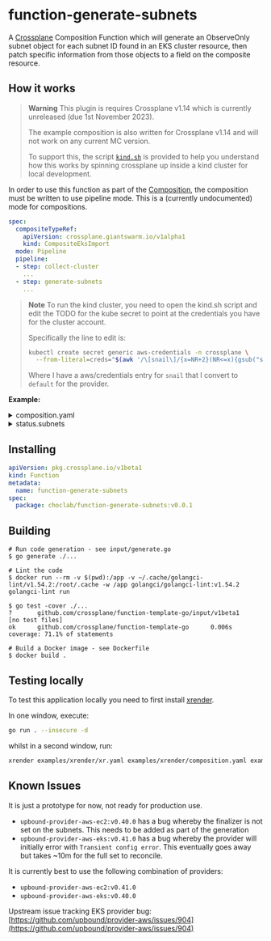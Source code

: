 # function-generate-subnets

A [Crossplane] Composition Function which will generate an ObserveOnly subnet
object for each subnet ID found in an EKS cluster resource, then patch specific
information from those objects to a field on the composite resource.

## How it works

> **Warning**
> This plugin is requires Crossplane v1.14 which is currently unreleased
> (due 1st November 2023).
>
> The example composition is also written for Crossplane v1.14 and will
> not work on any current MC version.
> 
> To support this, the script [`kind.sh`](./kind.sh) is provided to
> help you understand how this works by spinning crossplane up inside a
> kind cluster for local development.

In order to use this function as part of the [Composition], the composition 
must be written to use pipeline mode. This is a (currently undocumented)
mode for compositions.

```yaml
spec:
  compositeTypeRef:
    apiVersion: crossplane.giantswarm.io/v1alpha1
    kind: CompositeEksImport
  mode: Pipeline
  pipeline:
  - step: collect-cluster
    ...
  - step: generate-subnets
    ...
```

> **Note**
> To run the kind cluster, you need to open the kind.sh script and
> edit the TODO for the kube secret to point at the credentials you have for
> the cluster account.
>
> Specifically the line to edit is:
>
> ```bash
> kubectl create secret generic aws-credentials -n crossplane \
>   --from-literal=creds="$(awk '/\[snail\]/{x=NR+2}(NR<=x){gsub("snail", "default"); print}' ~/.aws/credentials)"
> ```
>
> Where I have a aws/credentials entry for `snail` that I convert to `default` for the provider.

**Example:**

<details>

<summary>composition.yaml</summary>

```yaml
  - step: generate-subnets
    functionRef:
      name: function-generate-subnets
    input:
      apiVersion: generator.fn.giantswarm.io
      kind: Subnet
      metadata:
        namespace: crossplane
      spec:
        clusterRef: eks-cluster
        patchTo: status.subnets
```

</details>

<details>

<summary>status.subnets</summary>

```yaml
    subnets:
    - availabilityZone: eu-central-1c
      cidrBlock: 192.168.128.0/19
      id: subnet-11111111111111111
      ipv6CidrBlock: ""
      isIpV6: false
      isPublic: false
      tags: {}
    - availabilityZone: eu-central-1b
      cidrBlock: 192.168.64.0/19
      id: subnet-22222222222222222
      ipv6CidrBlock: ""
      isIpV6: false
      isPublic: true
      tags: {}
    - availabilityZone: eu-central-1b
      cidrBlock: 192.168.160.0/19
      id: subnet-33333333333333333
      ipv6CidrBlock: ""
      isIpV6: false
      isPublic: false
      tags: {}
    - availabilityZone: eu-central-1a
      cidrBlock: 192.168.96.0/19
      id: subnet-44444444444444444
      ipv6CidrBlock: ""
      isIpV6: false
      isPublic: false
      tags: {}
    - availabilityZone: eu-central-1c
      cidrBlock: 192.168.32.0/19
      id: subnet-555555555555555555
      ipv6CidrBlock: ""
      isIpV6: false
      isPublic: true
      tags: {}
    - availabilityZone: eu-central-1a
      cidrBlock: 192.168.0.0/19
      id: subnet-6666666666666666666
      ipv6CidrBlock: ""
      isIpV6: false
      isPublic: true
      tags: {}
```

</details>

## Installing

```yaml
apiVersion: pkg.crossplane.io/v1beta1
kind: Function
metadata:
  name: function-generate-subnets
spec:
  package: choclab/function-generate-subnets:v0.0.1
```

## Building

```shell
# Run code generation - see input/generate.go
$ go generate ./...

# Lint the code
$ docker run --rm -v $(pwd):/app -v ~/.cache/golangci-lint/v1.54.2:/root/.cache -w /app golangci/golangci-lint:v1.54.2 golangci-lint run

$ go test -cover ./...
?       github.com/crossplane/function-template-go/input/v1beta1        [no test files]
ok      github.com/crossplane/function-template-go      0.006s  coverage: 71.1% of statements

# Build a Docker image - see Dockerfile
$ docker build .
```

## Testing locally

To test this application locally you need to first install [xrender].

In one window, execute:

```bash
go run . --insecure -d
```

whilst in a second window, run:

```bash
xrender examples/xrender/xr.yaml examples/xrender/composition.yaml examples/xrender/functions.yaml -o examples/xrender/observed.yaml
```

## Known Issues

It is just a prototype for now, not ready for production use.

- `upbound-provider-aws-ec2:v0.40.0` has a bug whereby the finalizer is not set on the subnets. This needs to be added as part of the generation
- `upbound-provider-aws-eks:v0.41.0` has a bug whereby the provider will initially error with `Transient config error`.
  This eventually goes away but takes ~10m for the full set to reconcile.

It is currently best to use the following combination of providers:

- `upbound-provider-aws-ec2:v0.41.0`
- `upbound-provider-aws-eks:v0.40.0`

Upstream issue tracking EKS provider bug: [https://github.com/upbound/provider-aws/issues/904](https://github.com/upbound/provider-aws/issues/904)

[Crossplane]: https://crossplane.io
[Composition]: https://docs.crossplane.io/v1.13/concepts/compositions
[RunFunctionRequest]: https://github.com/crossplane/function-sdk-go/blob/a4ada4f934f6f8d3f9018581199c6c71e0343d13/proto/v1beta1/run_function.proto#L36
[xrender]: https://github.com/crossplane-contrib/xrender